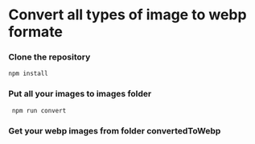 
# Convert all types of image to webp formate

### Clone the repository
  ```
 npm install 
 ```
 
### Put all your images to images folder 
` npm run convert`
### Get your webp images from folder convertedToWebp
 
